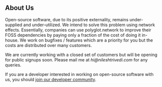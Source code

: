 ## About Us

Open-source software, due to its positive externality, remains under-supplied and under-utilized. We intend to solve this problem using network effects. Essentially, companies can use polyglot.network to improve their FOSS dependencies by paying only a fraction of the cost of doing it in-house. We work on bugfixes / features which are a priority for you but the costs are distributed over many customers.

We are currently working with a closed set of customers but will be opening for public signups soon. Please mail me at _hi@nileshtrivedi.com_ for any queries.

If you are a developer interested in working on open-source software with us, you should [join our developer community](https://discord.gg/p8QRftG).
